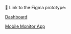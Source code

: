 :iphone: Link to the Figma prototype:

[Dashboard](https://www.figma.com/proto/2IgBJD8xzPYUQsibwKqplg/BugSolver?node-id=0-1&t=NZIzghUPB14tYiao-1)

[Mobile Monitor App]([https://www.figma.com/proto/2IgBJD8xzPYUQsibwKqplg/BugSolver?page-id=1%3A2&node-id=150-189&p=f&viewport=942%2C214%2C0.18&t=hMxA2yB2u3zvRd1J-1&scaling=scale-down&content-scaling=fixed&starting-point-node-id=150%3A189&show-proto-sidebar=1](https://www.figma.com/design/2IgBJD8xzPYUQsibwKqplg/BugSolver?node-id=1-2&t=NxiNEqSXgTG1WxAt-1))
